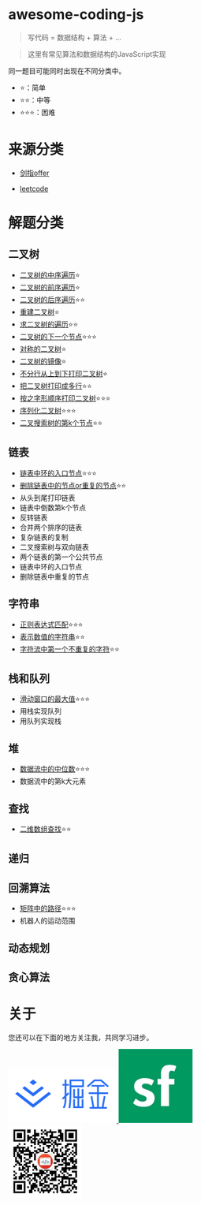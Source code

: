 # awesome-coding-js

> 写代码 = 数据结构 + 算法 + ...

> 这里有常见算法和数据结构的JavaScript实现

同一题目可能同时出现在不同分类中。

- ⭐：简单
- ⭐⭐：中等
- ⭐⭐⭐：困难

# 来源分类

- [剑指offer](/剑指offer)

- [leetcode](/leetcode)

# 解题分类

## 二叉树

- [二叉树的中序遍历](/二叉树/二叉树的中序遍历.md)⭐
- [二叉树的前序遍历](/二叉树/二叉树的前序遍历.md)⭐
- [二叉树的后序遍历](/二叉树/二叉树的后序遍历.md)⭐⭐
- [重建二叉树](/二叉树/重建二叉树.md)⭐
- [求二叉树的遍历](/二叉树/重建二叉树.md/#求二叉树的遍历)⭐⭐
- [二叉树的下一个节点](/二叉树/二叉树的下一个节点.md)⭐⭐⭐
- [对称的二叉树](/二叉树/对称的二叉树.md)⭐
- [二叉树的镜像](/二叉树/二叉树的镜像.md)⭐
- [不分行从上到下打印二叉树](/二叉树/从上到下打印二叉树.md/#题目1-不分行从上到下打印)⭐
- [把二叉树打印成多行](/二叉树/从上到下打印二叉树.md/#题目2-把二叉树打印成多行)⭐⭐
- [按之字形顺序打印二叉树](/二叉树/从上到下打印二叉树.md/#题目3-按之字形顺序打印二叉树)⭐⭐⭐
- [序列化二叉树](/二叉树/序列化二叉树.md)⭐⭐⭐
- [二叉搜索树的第k个节点](/二叉树/二叉搜索树的第k个节点.md)⭐⭐

## 链表

- [链表中环的入口节点](/链表/链表中环的入口节点.md)⭐⭐⭐
- [删除链表中的节点or重复的节点](/链表/删除链表中的节点or重复的节点.md)⭐⭐
- 从头到尾打印链表
- 链表中倒数第k个节点
- 反转链表
- 合并两个排序的链表
- 复杂链表的复制
- 二叉搜索树与双向链表
- 两个链表的第一个公共节点
- 链表中环的入口节点
- 删除链表中重复的节点

## 字符串

- [正则表达式匹配](/字符串/正则表达式匹配.md)⭐⭐⭐
- [表示数值的字符串](/字符串/表示数值的字符串.md)⭐⭐
- [字符流中第一个不重复的字符](/字符串/字符流中第一个不重复的字符.md)⭐⭐

## 栈和队列

- [滑动窗口的最大值](/栈和队列/滑动窗口的最大值.md)⭐⭐⭐
- 用栈实现队列
- 用队列实现栈


## 堆

- [数据流中的中位数](/堆/数据流中的中位数.md)⭐⭐⭐
- 数据流中的第k大元素

## 查找

- [二维数组查找](/查找/二维数组查找.md)⭐⭐

## 递归

## 回溯算法

- [矩阵中的路径](/回溯算法/矩阵中的路径.md)⭐⭐⭐
- 机器人的运动范围


## 动态规划

## 贪心算法

# 关于

您还可以在下面的地方关注我，共同学习进步。


<a href="https://juejin.im/user/5bea27965188250edf4ad8b7" >
  <img src="./dist/img/juejin.png"  width="220px" height="110px" /> 
</a>

<a href="https://segmentfault.com/u/conardli" class="item" >
  <img src="./dist/img/segmentfault.jpg" width="150px" height="150px" />
</a>

<a href="https://mp.weixin.qq.com/s/dYZEHTgqvxGV7mL99JuxRQ" class="item" >
  <img src="./dist/img/gongzhonghao.png" width="150"  height="150" />
</a>
